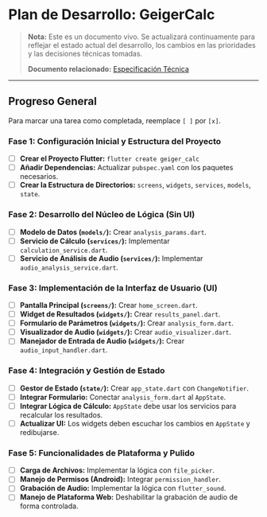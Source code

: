 # Plan de Desarrollo: GeigerCalc

> **Nota:** Este es un documento vivo. Se actualizará continuamente para reflejar el estado actual del desarrollo, los cambios en las prioridades y las decisiones técnicas tomadas.
>
> **Documento relacionado:** [Especificación Técnica](./especificacion_tecnica_geiger_calc.md)

---

## Progreso General

Para marcar una tarea como completada, reemplace `[ ]` por `[x]`.

### Fase 1: Configuración Inicial y Estructura del Proyecto
- [ ] **Crear el Proyecto Flutter:** `flutter create geiger_calc`
- [ ] **Añadir Dependencias:** Actualizar `pubspec.yaml` con los paquetes necesarios.
- [ ] **Crear la Estructura de Directorios:** `screens`, `widgets`, `services`, `models`, `state`.

### Fase 2: Desarrollo del Núcleo de Lógica (Sin UI)
- [ ] **Modelo de Datos (`models/`):** Crear `analysis_params.dart`.
- [ ] **Servicio de Cálculo (`services/`):** Implementar `calculation_service.dart`.
- [ ] **Servicio de Análisis de Audio (`services/`):** Implementar `audio_analysis_service.dart`.

### Fase 3: Implementación de la Interfaz de Usuario (UI)
- [ ] **Pantalla Principal (`screens/`):** Crear `home_screen.dart`.
- [ ] **Widget de Resultados (`widgets/`):** Crear `results_panel.dart`.
- [ ] **Formulario de Parámetros (`widgets/`):** Crear `analysis_form.dart`.
- [ ] **Visualizador de Audio (`widgets/`):** Crear `audio_visualizer.dart`.
- [ ] **Manejador de Entrada de Audio (`widgets/`):** Crear `audio_input_handler.dart`.

### Fase 4: Integración y Gestión de Estado
- [ ] **Gestor de Estado (`state/`):** Crear `app_state.dart` con `ChangeNotifier`.
- [ ] **Integrar Formulario:** Conectar `analysis_form.dart` al `AppState`.
- [ ] **Integrar Lógica de Cálculo:** `AppState` debe usar los servicios para recalcular los resultados.
- [ ] **Actualizar UI:** Los widgets deben escuchar los cambios en `AppState` y redibujarse.

### Fase 5: Funcionalidades de Plataforma y Pulido
- [ ] **Carga de Archivos:** Implementar la lógica con `file_picker`.
- [ ] **Manejo de Permisos (Android):** Integrar `permission_handler`.
- [ ] **Grabación de Audio:** Implementar la lógica con `flutter_sound`.
- [ ] **Manejo de Plataforma Web:** Deshabilitar la grabación de audio de forma controlada.
